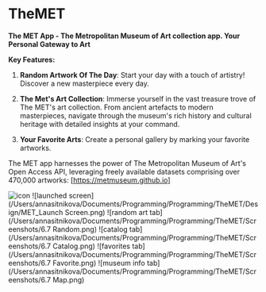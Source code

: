 # TheMET

**The MET App -  The Metropolitan Museum of Art collection app. Your Personal Gateway to Art**

**Key Features:**

1. **Random Artwork Of The Day**: Start your day with a touch of artistry! Discover a new masterpiece every day.

2. **The Met's Art Collection**: Immerse yourself in the vast treasure trove of The MET's art collection. From ancient artefacts to modern masterpieces, navigate through the museum's rich history and cultural heritage with detailed insights at your command.

3. **Your Favorite Arts**: Create a personal gallery by marking your favorite artworks. 

The MET app harnesses the power of The Metropolitan Museum of Art's Open Access API, leveraging freely available datasets comprising over 470,000 artworks: [https://metmuseum.github.io]

![icon](https://github.com/annabanani/TheMET/Design/MET_Icon.png)
![launched screen](/Users/annasitnikova/Documents/Programming/Programming/TheMET/Design/MET_Launch Screen.png)
![random art tab](/Users/annasitnikova/Documents/Programming/Programming/TheMET/Screenshots/6.7 Random.png)
![catalog tab](/Users/annasitnikova/Documents/Programming/Programming/TheMET/Screenshots/6.7 Catalog.png)
![favorites tab](/Users/annasitnikova/Documents/Programming/Programming/TheMET/Screenshots/6.7 Favorite.png)
![museum info tab](/Users/annasitnikova/Documents/Programming/Programming/TheMET/Screenshots/6.7 Map.png)
